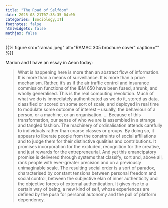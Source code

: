 ```yaml
---
title: "The Road of Selfdom"
date: 2025-08-21T07:38:35-04:00
categories: [Sociology,IT]
footnotes: false
htmlwidgets: false
mathjax: false
---
```


{{% figure src="ramac.jpeg" alt="RAMAC 305 brochure cover" caption="" %}}

Marion and I have an essay in Aeon today:

> What is happening here is more than an abstract flow of information. It is more than a means of surveillance. It is more than a price mechanism. Rather, it’s as if the air traffic control and insurance commission functions of the IBM 650 have been fused, shrunk, and wholly generalised. This is the real computing revolution. Much of what we do is immediately authenticated as we do it, stored as data, classified or scored on some sort of scale, and deployed in real time to modulate some outcome of interest – usually, the behaviour of a person, or a machine, or an organisation. ... Because of this transformation, our sense of who we are is assembled in a strange and tangled fashion. The machinery of ordinalisation attends carefully to individuals rather than coarse classes or groups. By doing so, it appears to liberate people from the constraints of social affiliations and to judge them for their distinctive qualities and contributions. It promises incorporation for the excluded, recognition for the creative, and just rewards for the entrepreneurial. And yet this emancipatory promise is delivered through systems that classify, sort and, above all, rank people with ever-greater precision and on a previously unimaginable scale. The resulting social order is a sort of paradox, characterised by constant tensions between personal freedom and social control, between the subjective elan of inner authenticity and the objective forces of external authentication. It gives rise to a certain way of being, a new kind of self, whose experiences are defined by the push for personal autonomy and the pull of platform dependency.




